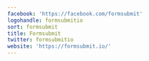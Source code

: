```yaml
---
facebook: 'https://facebook.com/formsubmit'
logohandle: formsubmitio
sort: formsubmit
title: Formsubmit
twitter: formsubmitio
website: 'https://formsubmit.io/'
---
```

